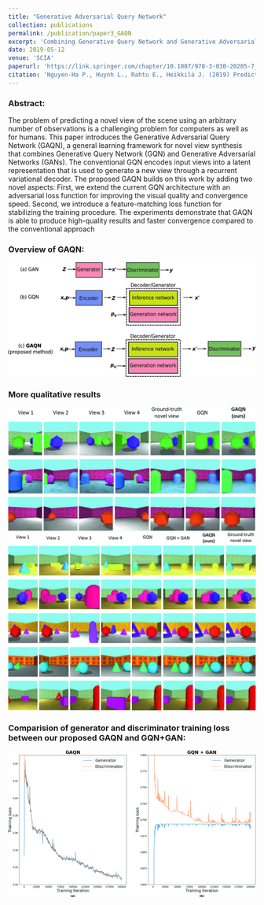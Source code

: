 ```yaml
---
title: "Generative Adversarial Query Network"
collection: publications
permalink: /publication/paper3_GAQN
excerpt: 'Combining Generative Query Network and Generative Adversarial Network for view synthesis.'
date: 2019-05-12
venue: 'SCIA'
paperurl: 'https://link.springer.com/chapter/10.1007/978-3-030-20205-7_2'
citation: 'Nguyen-Ha P., Huynh L., Rahtu E., Heikkilä J. (2019) Predicting Novel Views Using Generative Adversarial Query Network. In: Felsberg M., Forssén PE., Sintorn IM., Unger J. (eds) Image Analysis. SCIA 2019. Lecture Notes in Computer Science, vol 11482. Springer, Cham. https://doi.org/10.1007/978-3-030-20205-7_2'
---
```

### Abstract:
The problem of predicting a novel view of the scene using an arbitrary number of observations is a challenging problem for computers as well as for humans. This paper introduces the Generative Adversarial Query Network (GAQN), a general learning framework for novel view synthesis that combines Generative Query Network (GQN) and Generative Adversarial Networks (GANs). The conventional GQN encodes input views into a latent representation that is used to generate a new view through a recurrent variational decoder. The proposed GAQN builds on this work by adding two novel aspects: First, we extend the current GQN architecture with an adversarial loss function for improving the visual quality and convergence speed. Second, we introduce a feature-matching loss function for stabilizing the training procedure. The experiments demonstrate that GAQN is able to produce high-quality results and faster convergence compared to the conventional approach

### Overview of GAQN: 
![](../images/GAQN/1.png)

### More qualitative results
![](../images/GAQN/2.png)
![](../images/GAQN/3.png)

### Comparision of generator and discriminator training loss between our proposed GAQN and GQN+GAN: 
![](../images/GAQN/4.png)